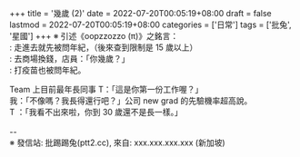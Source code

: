 +++
title = '幾歲 (2)'
date = 2022-07-20T00:05:19+08:00
draft = false
lastmod = 2022-07-20T00:05:19+08:00
categories = ['日常']
tags = ['批兔', '星國']
+++
※ 引述《oopzzozzo (π)》之銘言：<br>
: 走進去就先被問年紀，（後來查到限制是 15 歲以上）<br>
: 去商場換錢，店員：「你幾歲？」<br>
: 打疫苗也被問年紀。<br>

Team 上目前最年長同事 T：「這是你第一份工作喔？」<br>
我：「不像嗎？我長得還行吧？」公司 new grad 的先驗機率超高說。<br>
T ：「我看不出來啦，你到 30 歲還不是長一樣。」<br>
<br>
--<br>
※ 發信站: 批踢踢兔(ptt2.cc), 來自: xxx.xxx.xxx.xxx (新加坡)<br>

